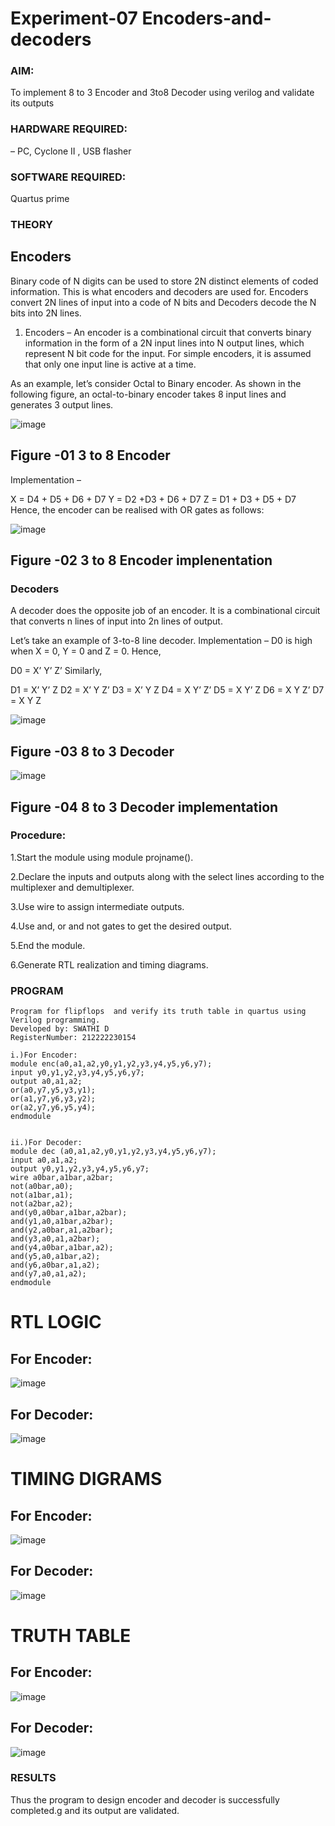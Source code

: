# Experiment-07 Encoders-and-decoders 
### AIM:
To implement 8 to 3 Encoder and  3to8 Decoder using verilog and validate its outputs
### HARDWARE REQUIRED: 
– PC, Cyclone II , USB flasher
### SOFTWARE REQUIRED: 
Quartus prime
### THEORY 

## Encoders
Binary code of N digits can be used to store 2N distinct elements of coded information. This is what encoders and decoders are used for. Encoders convert 2N lines of input into a code of N bits and Decoders decode the N bits into 2N lines.

1. Encoders –
An encoder is a combinational circuit that converts binary information in the form of a 2N input lines into N output lines, which represent N bit code for the input. For simple encoders, it is assumed that only one input line is active at a time.

As an example, let’s consider Octal to Binary encoder. As shown in the following figure, an octal-to-binary encoder takes 8 input lines and generates 3 output lines.

![image](https://user-images.githubusercontent.com/36288975/171543588-bc0746df-a173-4b35-989e-5fb7d385fe8a.png)
## Figure -01 3 to 8 Encoder 


Implementation –

X = D4 + D5 + D6 + D7
Y = D2 +D3 + D6 + D7
Z = D1 + D3 + D5 + D7 
Hence, the encoder can be realised with OR gates as follows:


![image](https://user-images.githubusercontent.com/36288975/171543740-68403b82-aa93-4c98-9343-f32b14885a2e.png)
## Figure -02 3 to 8 Encoder implenentation 

 ### Decoders 
A decoder does the opposite job of an encoder. It is a combinational circuit that converts n lines of input into 2n lines of output.

Let’s take an example of 3-to-8 line decoder.
Implementation –
D0 is high when X = 0, Y = 0 and Z = 0. Hence,

D0 = X’ Y’ Z’ 
Similarly,

D1 = X’ Y’ Z
D2 = X’ Y Z’
D3 = X’ Y Z
D4 = X Y’ Z’
D5 = X Y’ Z
D6 = X Y Z’
D7 = X Y Z 


![image](https://user-images.githubusercontent.com/36288975/171543978-ee2d0671-2846-40a1-8705-507fd6287a49.png)
## Figure -03 8 to 3 Decoder 



![image](https://user-images.githubusercontent.com/36288975/171543866-5a6eace6-8683-49d7-9c4f-a7cb30ec3035.png)
## Figure -04 8 to 3 Decoder implementation 

### Procedure:

1.Start the module using module projname().

2.Declare the inputs and outputs along with the select lines according to the multiplexer and demultiplexer.

3.Use wire to assign intermediate outputs.

4.Use and, or and not gates to get the desired output.

5.End the module.

6.Generate RTL realization and timing diagrams.



### PROGRAM 
```
Program for flipflops  and verify its truth table in quartus using Verilog programming.
Developed by: SWATHI D
RegisterNumber: 212222230154
```
```
i.)For Encoder:
module enc(a0,a1,a2,y0,y1,y2,y3,y4,y5,y6,y7);
input y0,y1,y2,y3,y4,y5,y6,y7;
output a0,a1,a2;
or(a0,y7,y5,y3,y1);
or(a1,y7,y6,y3,y2);
or(a2,y7,y6,y5,y4);
endmodule


ii.)For Decoder:
module dec (a0,a1,a2,y0,y1,y2,y3,y4,y5,y6,y7);
input a0,a1,a2;
output y0,y1,y2,y3,y4,y5,y6,y7;
wire a0bar,a1bar,a2bar;
not(a0bar,a0);
not(a1bar,a1);
not(a2bar,a2);
and(y0,a0bar,a1bar,a2bar);
and(y1,a0,a1bar,a2bar);
and(y2,a0bar,a1,a2bar);
and(y3,a0,a1,a2bar);
and(y4,a0bar,a1bar,a2);
and(y5,a0,a1bar,a2);
and(y6,a0bar,a1,a2);
and(y7,a0,a1,a2);
endmodule
```

# RTL LOGIC
## For Encoder:

![image](https://github.com/swathi22003343/Experiment-08-Encoders-and-decoders-/assets/120440439/86c72fe7-cf4b-483e-82da-cc6c8ae35dd6)

## For Decoder:

![image](https://github.com/swathi22003343/Experiment-08-Encoders-and-decoders-/assets/120440439/3a4a07ac-08f1-48ef-87c0-bdae44262279)

# TIMING DIGRAMS  

## For Encoder:
![image](https://github.com/swathi22003343/Experiment-08-Encoders-and-decoders-/assets/120440439/60cec1ca-613f-4592-bdb1-d1a7731e91ce)

## For Decoder:
![image](https://github.com/swathi22003343/Experiment-08-Encoders-and-decoders-/assets/120440439/94a0f4cc-72ad-49ab-b03f-e0ec873a26b7)



# TRUTH TABLE 

## For Encoder:
![image](https://github.com/swathi22003343/Experiment-08-Encoders-and-decoders-/assets/120440439/7bd4b9f0-747c-4177-b494-536d49c04f8a)

## For Decoder:

![image](https://github.com/swathi22003343/Experiment-08-Encoders-and-decoders-/assets/120440439/ec897272-a501-4c80-b9a5-c08dca2ab822)


### RESULTS 
Thus the program to design encoder and decoder is successfully completed.g and its output are validated.







